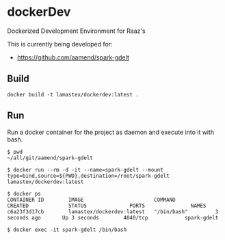 # dockerDev
Dockerized Development Environment for Raaz's

This is currently being developed for:
 
 - https://github.com/aamend/spark-gdelt 

## Build

```
docker build -t lamastex/dockerdev:latest .
```
## Run

Run a docker container for the project as daemon and execute into it with bash.

```
$ pwd
~/all/git/aamend/spark-gdelt

$ docker run --rm -d -it --name=spark-gdelt --mount type=bind,source=${PWD},destination=/root/spark-gdelt lamastex/dockerdev:latest 

$ docker ps
CONTAINER ID        IMAGE                       COMMAND             CREATED             STATUS              PORTS               NAMES
c6a23f3d17cb        lamastex/dockerdev:latest   "/bin/bash"         3 seconds ago       Up 3 seconds        4040/tcp            spark-gdelt

$ docker exec -it spark-gdelt /bin/bash
```
